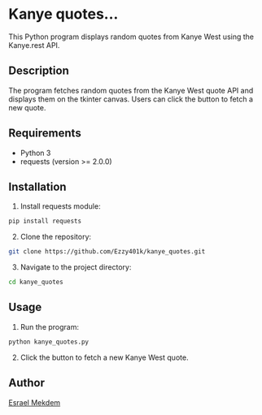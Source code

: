 
# Kanye quotes...

This Python program displays random quotes from Kanye West using the Kanye.rest API.

## Description

The program fetches random quotes from the Kanye West quote API and displays them on the tkinter canvas. Users can click the button to fetch a new quote.

## Requirements

- Python 3
- requests (version >= 2.0.0)

## Installation

1. Install requests module:

```bash
pip install requests
```

2. Clone the repository:

```bash
git clone https://github.com/Ezzy401k/kanye_quotes.git
```

3. Navigate to the project directory:

```bash
cd kanye_quotes
```

## Usage

1. Run the program:

```bash
python kanye_quotes.py
```

2. Click the button to fetch a new Kanye West quote.

## Author

[Esrael Mekdem](https://github.com/Ezzy401k)